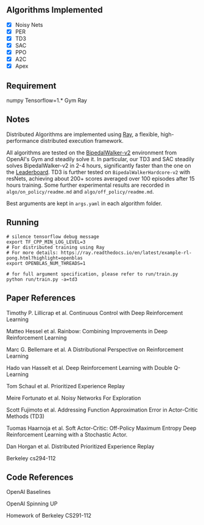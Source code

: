 ## Algorithms Implemented

- [x] Noisy Nets
- [x] PER
- [x] TD3
- [x] SAC
- [x] PPO
- [x] A2C
- [x] Apex

## Requirement

numpy
Tensorflow=1.*
Gym
Ray

## Notes

Distributed Algorithms are implemented using [Ray](https://ray.readthedocs.io/en/latest/), a flexible, high-performance distributed execution framework.

All algorithms are tested on the [BipedalWalker-v2](https://gym.openai.com/envs/BipedalWalker-v2/) environment from OpenAI's Gym and steadily solve it. In particular, our TD3 and SAC steadily solves BipedalWalker-v2 in 2-4 hours, significantly faster than the one on the [Leaderboard](https://github.com/openai/gym/wiki/Leaderboard#bipedalwalker-v2). TD3 is further tested on `BipedalWalkerHardcore-v2` with resNets, achieving about 200+ scores averaged over 100 episodes after 15 hours training.
Some further experimental results are recorded in `algo/on_policy/readme.md` and `algo/off_policy/readme.md`.

Best arguments are kept in `args.yaml` in each algorithm folder.

## Running

```shell
# silence tensorflow debug message
export TF_CPP_MIN_LOG_LEVEL=3
# For distributed training using Ray
# For more details: https://ray.readthedocs.io/en/latest/example-rl-pong.html?highlight=openblas
export OPENBLAS_NUM_THREADS=1

# for full argument specification, please refer to run/train.py
python run/train.py -a=td3
```

## Paper References

Timothy P. Lillicrap et al. Continuous Control with Deep Reinforcement Learning

Matteo Hessel et al. Rainbow: Combining Improvements in Deep Reinforcement Learning

Marc G. Bellemare et al. A Distributional Perspective on Reinforcement Learning

Hado van Hasselt et al. Deep Reinforcement Learning with Double Q-Learning

Tom Schaul et al. Prioritized Experience Replay

Meire Fortunato et al. Noisy Networks For Exploration

Scott Fujimoto et al. Addressing Function Approximation Error in Actor-Critic Methods (TD3)

Tuomas Haarnoja et al. Soft Actor-Critic: Off-Policy Maximum Entropy Deep Reinforcement Learning with a Stochastic Actor.

Dan Horgan et al. Distributed Prioritized Experience Replay 

Berkeley cs294-112

## Code References

OpenAI Baselines

OpenAI Spinning UP

Homework of Berkeley CS291-112